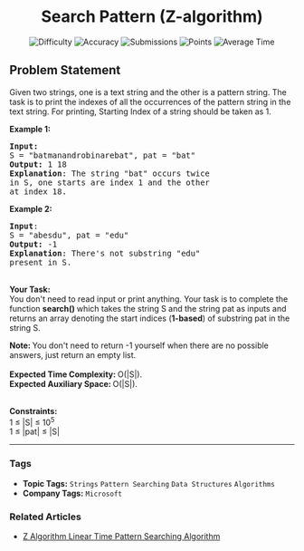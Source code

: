 <h1 align="center">Search Pattern (Z-algorithm)</h1>

<p align="center">
  <img alt="Difficulty" title="Difficulty" src="https://custom-icon-badges.demolab.com/badge/Difficulty: Medium-1F222E?style=for-the-badge&logoColor=white&logo=fire"/>
  <img alt="Accuracy" title="Accuracy" src="https://custom-icon-badges.demolab.com/badge/Accuracy: 51.7%25-1F222E?style=for-the-badge&logoColor=white&logo=target"/>
  <img alt="Submissions" title="Submissions" src="https://custom-icon-badges.demolab.com/badge/Submissions: 12K+-1F222E?style=for-the-badge&logoColor=white&logo=repo"/>
  <img alt="Points" title="Points" src="https://custom-icon-badges.demolab.com/badge/Points: 4-1F222E?style=for-the-badge&logoColor=white&logo=award"/>
  <img alt="Average Time" title="Average Time" src="https://custom-icon-badges.demolab.com/badge/Average%20Time: N/A-1F222E?style=for-the-badge&logoColor=white&logo=clock"/>
</p>

## Problem Statement

Given two strings, one is a text string and the other is a pattern string. The task is to print the indexes of all the occurrences of the pattern string in the text string. For printing, Starting Index of a string should be taken as 1.

<b>Example 1:</b>

<pre><b>Input:</b>
S = "batmanandrobinarebat", pat = "bat"
<b>Output:</b> 1 18
<b>Explanation</b>: The string "bat" occurs twice
in S, one starts are index 1 and the other
at index 18. 
</pre>

<b>Example 2:</b>

<pre><b>Input</b>: 
S = "abesdu", pat = "edu"
<b>Output:</b> -1
<b>Explanation</b>: There's not substring "edu"
present in S.
</pre>

<br>
<b>Your Task:</b><br>
You don't need to read input or print anything. Your task is to complete the function <b>search() </b>which takes the string S and the string pat as inputs and returns an array denoting the start indices (<b>1-based</b>) of substring pat in the string S. 

<b>Note: </b>You don't need to return -1 yourself when there are no possible answers, just return an empty list.<br>
<br>
<b>Expected Time Complexity: </b>O(|S|).<br>
<b>Expected Auxiliary Space: </b>O(|S|).

<br>
<b>Constraints:</b><br>
1 ≤ |S| ≤ 10<sup>5</sup><br>
1 ≤ |pat| ≤ |S|


<hr>

### Tags
- **Topic Tags:** `Strings` `Pattern Searching` `Data Structures` `Algorithms`
- **Company Tags:** `Microsoft`

### Related Articles
- [Z Algorithm Linear Time Pattern Searching Algorithm](https://www.geeksforgeeks.org/z-algorithm-linear-time-pattern-searching-algorithm/)
